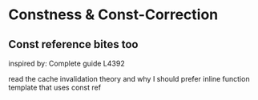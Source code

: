 # Constness & Const-Correction

## Const reference bites too

inspired by: Complete guide L4392

read the cache invalidation theory and why I should prefer
inline function template that uses const ref
